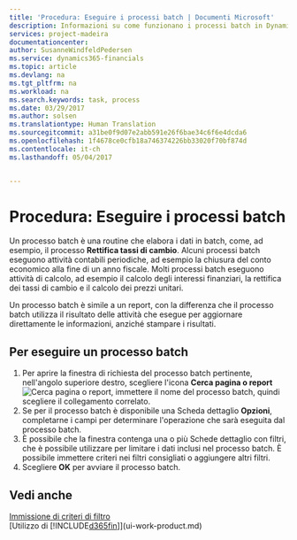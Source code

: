 ```yaml
---
title: 'Procedura: Eseguire i processi batch | Documenti Microsoft'
description: Informazioni su come funzionano i processi batch in Dynamics 365 for Financials.
services: project-madeira
documentationcenter: 
author: SusanneWindfeldPedersen
ms.service: dynamics365-financials
ms.topic: article
ms.devlang: na
ms.tgt_pltfrm: na
ms.workload: na
ms.search.keywords: task, process
ms.date: 03/29/2017
ms.author: solsen
ms.translationtype: Human Translation
ms.sourcegitcommit: a31be0f9d07e2abb591e26f6bae34c6f6e4dcda6
ms.openlocfilehash: 1f4678ce0cfb18a746374226bb33020f70bf874d
ms.contentlocale: it-ch
ms.lasthandoff: 05/04/2017


---
```

# <a name="how-to-run-batch-jobs"></a>Procedura: Eseguire i processi batch
Un processo batch è una routine che elabora i dati in batch, come, ad esempio, il processo **Rettifica tassi di cambio**. Alcuni processi batch eseguono attività contabili periodiche, ad esempio la chiusura del conto economico alla fine di un anno fiscale. Molti processi batch eseguono attività di calcolo, ad esempio il calcolo degli interessi finanziari, la rettifica dei tassi di cambio e il calcolo dei prezzi unitari.

Un processo batch è simile a un report, con la differenza che il processo batch utilizza il risultato delle attività che esegue per aggiornare direttamente le informazioni, anziché stampare i risultati.

## <a name="to-run-a-batch-job"></a>Per eseguire un processo batch
1. Per aprire la finestra di richiesta del processo batch pertinente, nell'angolo superiore destro, scegliere l'icona **Cerca pagina o report** ![Cerca pagina o report](media/ui-search/search_small.png "icona Cerca pagina o report"), immettere il nome del processo batch, quindi scegliere il collegamento correlato.
2. Se per il processo batch è disponibile una Scheda dettaglio **Opzioni**, completarne i campi per determinare l'operazione che sarà eseguita dal processo batch.
3. È possibile che la finestra contenga una o più Schede dettaglio con filtri, che è possibile utilizzare per limitare i dati inclusi nel processo batch. È possibile immettere criteri nei filtri consigliati o aggiungere altri filtri.
4. Scegliere **OK** per avviare il processo batch.

## <a name="see-also"></a>Vedi anche
[Immissione di criteri di filtro](ui-enter-criteria-filters.md)  
[Utilizzo di [!INCLUDE[d365fin](includes/d365fin_md.md)]](ui-work-product.md)

